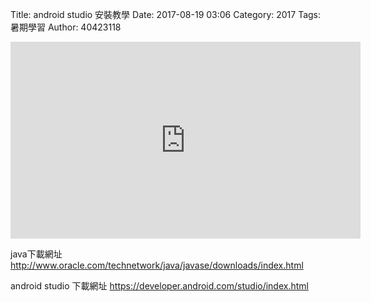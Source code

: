 Title: android studio 安裝教學
Date: 2017-08-19 03:06
Category: 2017
Tags: 暑期學習
Author: 40423118



<!-- PELICAN_END_SUMMARY -->







<iframe width="560" height="315" src="https://www.youtube.com/embed/Z6GooBcn02o" frameborder="0" allowfullscreen></iframe>



java下載網址
http://www.oracle.com/technetwork/java/javase/downloads/index.html





android studio 下載網址
https://developer.android.com/studio/index.html